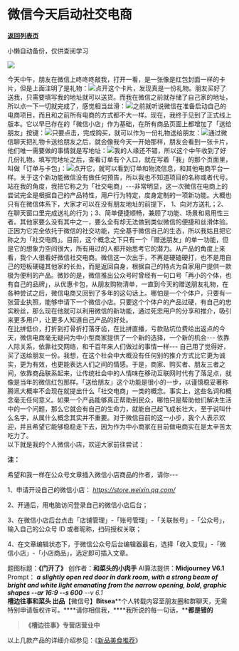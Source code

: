 # 微信今天启动社交电商

[**返回列表页**](/gzh/槽边往事)

小懒自动备份，仅供查阅学习

![](https://mmbiz.qpic.cn/mmbiz_jpg/Ia6gU9JNtkqc5T2HuhXmvkFznDxBohB2xRLbT8XpicDf7dIxd0LcmTmMQPLxKmjWLbUO1icPoJMq27Q8Fng0koFQ/640?wx_fmt=jpeg&from;=appmsg)

今天中午，朋友在微信上咚咚咚敲我，打开一看，是一张像是红包封面一样的卡片，但是上面注明了是礼物：![](https://mmbiz.qpic.cn/mmbiz_jpg/Ia6gU9JNtkqc5T2HuhXmvkFznDxBohB271okxJicSPt1xFpIlDKlLE0pQKR5iaY5OyvG6ZoA18uNgIM5UAibjEIZQ/640?wx_fmt=jpeg&from;=appmsg)点开这个卡片，发现真是一份礼物。朋友买好了送我，只需要填写我的地址就可以送货。而我在微信之前就存储了自己家的地址，所以点一下一切就完成了，感觉相当丝滑：![](https://mmbiz.qpic.cn/mmbiz_jpg/Ia6gU9JNtkqc5T2HuhXmvkFznDxBohB2d4bmgiaCcEW8dzgRxicrib9EXZIevANC1uOz9ktGliarRy4TqofKZQS8UA/640?wx_fmt=jpeg&from;=appmsg)之前就听说微信在准备启动自己的电商项目，而且和之前所有电商的方式都不大一样。现在，我终于见到了正式线上版本。它以早已存在的「微信小店」作为基础，在所有商品页面上都增加了「送给朋友」按键：![](https://mmbiz.qpic.cn/mmbiz_jpg/Ia6gU9JNtkqc5T2HuhXmvkFznDxBohB2rWubtTwsKPXS3WML0domfhHQk4gd3H0wYlNkv5wW0aEh5yTNgJe9fA/640?wx_fmt=jpeg&from;=appmsg)只要点击，完成购买，就可以作为一份礼物送给朋友：![](https://mmbiz.qpic.cn/mmbiz_jpg/Ia6gU9JNtkqc5T2HuhXmvkFznDxBohB2iaAs3vPbyBiccMlVesmR36SnXYA5Lq1pSzCHCA0ibeia4ZGAU2qB6jvPUQ/640?wx_fmt=jpeg)通过微信聊天把礼物卡送给朋友之后，就会像我今天一开始那样，朋友会看到一张卡片，他们唯一需要做的事情就是写地址：![](https://mmbiz.qpic.cn/mmbiz_jpg/Ia6gU9JNtkqc5T2HuhXmvkFznDxBohB28w4slnmFSlL6TnZG5F55kOrChD1xb5LRqCZUXJuiaeOTEGsK8cGW8gQ/640?wx_fmt=jpeg&from;=appmsg)我的人缘还不错，所以这个中午收到了好几份礼物。填写完地址之后，查看订单有个入口，就在写着「我」的那个页面里，叫做「订单与卡包」：![](https://mmbiz.qpic.cn/mmbiz_jpg/Ia6gU9JNtkqc5T2HuhXmvkFznDxBohB2vDyhFU1ibjOJnicu4ePfOnsMgJHHH9wbJR9lNB5Tuo3Ng3dRYMIdzgrQ/640?wx_fmt=jpeg&from;=appmsg)点开它，就可以看到订单和物流信息，和其他电商平台一样。关于这个新功能微信没有做任何预告，所以我也不知道项目的名称或者代号。站在我的角度，我把它称之为「社交电商」---非常明显，这一次微信在电商上的尝试完全是根据自己的产品特性，用户行为特定，度身定制的一项新功能。大概也只有在微信体系下，大家才可以在没有朋友地址的前提下，
1、向对方送礼；2、在聊天窗口里完成送礼的行为；3、简单便捷顺畅，兼顾了功能、场景和易用性三者。其他家要么没有其中之一，要么全有却无法做到类似微信的便捷和丝滑体验。正因为它完全依托于微信的社交功能，完全基于微信自己的生态，所以我姑且把它称之为「社交电商」。目前，这个概念之下只有一个「赠送朋友」的单一功能，但是它的想象力空间很大，所有用过的人都开始思考它的潜力。从产品的角度上来看，我个人很看好微信社交电商。微信这一次出手，不再是硬磕硬打，也不是用自己的短板硬碰其他家的长处，而是返回自身，根据自己的特点为自家用户提供一款极为便利的产品。微妙的是，微信推出公众号时曾经有一句口号「再小的个体，也有自己的品牌」，从优惠卡包，从朋友购物清单，一直到今天的赠送朋友礼物，在各种尝试之后，微信电商又回到了多年的这句话上。哪怕是一个个体户，只要有一张营业执照，能够申请下一个微信小店。只要这个个体户的产品过硬，有自己的忠实粉丝，那么现在他就可以利用微信的新功能，通过死忠用户的分享和推介，吸引来更多用户，让更多人知道自己产品的好处。  
在比拼低价，打折到打骨折打落牙齿，在比拼直播，亏款贴坑位费给出返点的今天，微信电商毫无疑问为中小型商家提供了一个新的选择，一个新的机会---
依靠人际关系，依靠社交网络，和千百年来人们做过的事情一样---
自己用了觉得好，买了送给朋友一份。我想，在这个社会中大概没有任何别的推介方式比它更为诚实，更为有效，也更能表达人们之间的情感。于是，商家、购买者、朋友三者之间，依靠商品联系起来，让传统社会中的人情味在移动互联网时代有了落足点，就像是当年的微信红包那样。「送给朋友」这个功能是很小的一步，以谨慎稳妥著称腾讯大概率不会现在就提出什么「社交电商」一类的概念。事实上，这些名词和概念毫无任何意义。如果一个产品能够真正帮助到民众，哪怕只是帮助他们解决生活中的一个问题，那么它就会有自己的生命力，就能自己起飞成长壮大，至于说叫什么名字，从属什么概念其实并不重要。对于微信目前的这一小步，我个人表示欢迎，并且希望它能够稳稳走下去，因为作为中小商家在目前做电商实在是太辛苦太吃力了。  
以下就是我的个人微信小店，欢迎大家前往尝试：  

**注：**

希望和我一样在公众号文章插入微信小店商品的作者，请你---

1、申请开设自己的微信小店： _https://store.weixin.qq.com/_

2、开通后，用电脑访问登录自己的微信小店后台；

3、在微信小店后台点击「店铺管理」-「账号管理」-「关联账号」-「公众号」，输入自己的公众号 ID 或者昵称，扫码授权关联；

4、在文章编辑状态下，于微信公众号后台编辑器最右，选择「收入变现」-「微信小店」-「小店商品」，选定即可插入文章。

  
题图标题：**《门开了》** 创作者：**和菜头的小肉手** AI算法提供：**Midjourney V6.1** Prompt： ____a
slightly open red door in dark room, with a strong beam of bright and white
light emanating from the narrow opening, bold, graphic shapes --ar 16:9 --s
600___ \--v 6.1_  
**槽边往事****和菜头
出品******【微信号】****Bitsea******个人转载内容至朋友圈和群聊天，无需特别申请版权许可。****请你相信我，****我所说的每一句话，****都是错的**

> **《槽边往事》专营店营业中**

以上几款产品的详细介绍参见：《[新品美食推荐](https://mp.weixin.qq.com/s?__biz=MjM5MjAzODU2MA==&mid=2652801681&idx=1&sn=14620ec952928e23d02fc38dcf3acdeb&scene=21#wechat_redirect)》

  
  

